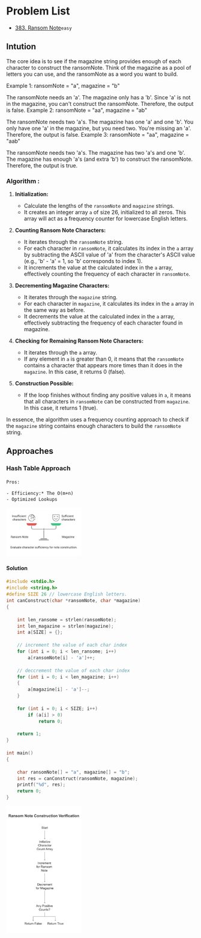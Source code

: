 # Problem List

- [383. Ransom Note](https://leetcode.com/problems/ransom-note/description/?envType=study-plan-v2&envId=top-interview-150)`easy`

## Intution
The core idea is to see if the magazine string provides enough of each character to construct the ransomNote. Think of the magazine as a pool of letters you can use, and the ransomNote as a word you want to build.

Example 1: ransomNote = "a", magazine = "b"

The ransomNote needs an 'a'.
The magazine only has a 'b'.
Since 'a' is not in the magazine, you can't construct the ransomNote. Therefore, the output is false.
Example 2: ransomNote = "aa", magazine = "ab"

The ransomNote needs two 'a's.
The magazine has one 'a' and one 'b'.
You only have one 'a' in the magazine, but you need two. You're missing an 'a'. Therefore, the output is false.
Example 3: ransomNote = "aa", magazine = "aab"

The ransomNote needs two 'a's.
The magazine has two 'a's and one 'b'.
The magazine has enough 'a's (and extra 'b') to construct the ransomNote. Therefore, the output is true.

### Algorithm :

1.  **Initialization:**
    * Calculate the lengths of the `ransomNote` and `magazine` strings.
    * It creates an integer array `a` of size 26, initialized to all zeros. This array will act as a frequency counter for lowercase English letters.

2.  **Counting Ransom Note Characters:**
    * It iterates through the `ransomNote` string.
    * For each character in `ransomNote`, it calculates its index in the `a` array by subtracting the ASCII value of 'a' from the character's ASCII value (e.g., 'b' - 'a' = 1, so 'b' corresponds to index 1).
    * It increments the value at the calculated index in the `a` array, effectively counting the frequency of each character in `ransomNote`.

3.  **Decrementing Magazine Characters:**
    * It iterates through the `magazine` string.
    * For each character in `magazine`, it calculates its index in the `a` array in the same way as before.
    * It decrements the value at the calculated index in the `a` array, effectively subtracting the frequency of each character found in magazine.

4.  **Checking for Remaining Ransom Note Characters:**
    * It iterates through the `a` array.
    * If any element in `a` is greater than 0, it means that the `ransomNote` contains a character that appears more times than it does in the `magazine`. In this case, it returns 0 (false).

5.  **Construction Possible:**
    * If the loop finishes without finding any positive values in `a`, it means that all characters in `ransomNote` can be constructed from `magazine`. In this case, it returns 1 (true).

In essence, the algorithm uses a frequency counting approach to check if the `magazine` string contains enough characters to build the `ransomNote` string.

## Approaches

### Hash Table  Approach

<code>Pros:</code>

    - Efficiency:* The O(m+n) 
    - Optimized Lookups


<img src="./383a.png" width="200">

#### Solution
~~~c
#include <stdio.h>
#include <string.h>
#define SIZE 26 // lowercase English letters.
int canConstruct(char *ransomNote, char *magazine)
{

    int len_ransome = strlen(ransomNote);
    int len_magazine = strlen(magazine);
    int a[SIZE] = {};

    // increment the value of each char index
    for (int i = 0; i < len_ransome; i++)
        a[ransomNote[i] - 'a']++;

    // deccrement the value of each char index
    for (int i = 0; i < len_magazine; i++)
    {
        a[magazine[i] - 'a']--;
    }

    for (int i = 0; i < SIZE; i++)
        if (a[i] > 0)
            return 0;

    return 1;
}

int main()
{

    char ransomNote[] = "a", magazine[] = "b";
    int res = canConstruct(ransomNote, magazine);
    printf("%d", res);
    return 0;
}
~~~

<img src="./383b.png" width="200">